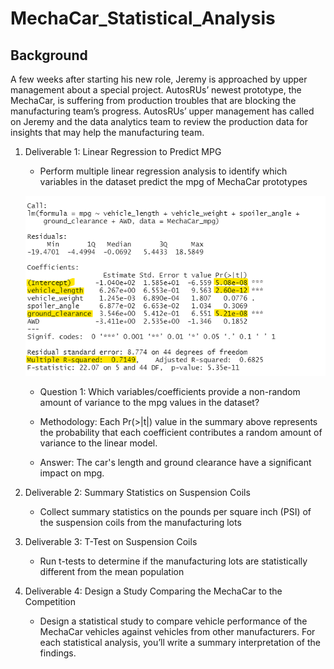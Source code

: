 # MechaCar_Statistical_Analysis

## Background
A few weeks after starting his new role, Jeremy is approached by upper management about a special project. AutosRUs’ newest prototype, the MechaCar, is suffering from production troubles that are blocking the manufacturing team’s progress. AutosRUs’ upper management has called on Jeremy and the data analytics team to review the production data for insights that may help the manufacturing team.

1. Deliverable 1: Linear Regression to Predict MPG
	* Perform multiple linear regression analysis to identify which variables in the dataset predict the mpg 	of MechaCar prototypes

	![MechaCar Lienar Model Summary](./Resources/MultilinearRegression1.png)

	* Question 1: Which variables/coefficients provide a non-random amount of variance to the mpg values in 	the dataset?

	- Methodology: Each Pr(>|t|) value in the summary above represents the probability that each coefficient 	contributes a random amount of variance to the linear model.

	- Answer: The car's length and ground clearance have a significant impact on mpg.

2. Deliverable 2: Summary Statistics on Suspension Coils
	* Collect summary statistics on the pounds per square inch (PSI) of the suspension coils from the 	manufacturing lots


3. Deliverable 3: T-Test on Suspension Coils
	* Run t-tests to determine if the manufacturing lots are statistically different from the mean 	population


4. Deliverable 4: Design a Study Comparing the MechaCar to the Competition
	* Design a statistical study to compare vehicle performance of the MechaCar vehicles against vehicles 	from other manufacturers. For each statistical analysis, you’ll write a summary interpretation of the 	findings.
